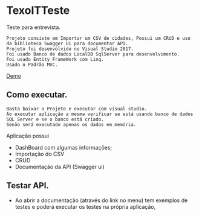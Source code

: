 # TexoITTeste
Teste para entrevista.
```
Projeto consiste em Importar um CSV de cidades, Possui um CRUD e uso da biblioteca Swagger Ui para documentar API.
Projeto foi desenvolvido no Visual Studio 2017.
Foi usado Banco de dados LocalDB SqlServer para desenvolvimento.
Foi usado Entity FrameWork com Linq.
Usado o Padrão MVC.
```
[Demo](http://texoitteste-com.umbler.net)

## Como executar.
```
Basta baixar o Projeto e executar com visual studio. 
Ao executar aplicação a mesma verificar se está usando banco de dados SQL Server e se o banco está criado. 
Senão será executado apenas os dados em memória.
```
Aplicação possui 
* DashBoard com algumas informações;
* Importação do CSV
* CRUD
* Documentação da API (Swagger ui)

## Testar API.
* Ao abrir a documentação (através do link no menu) tem exemplos de testes e poderá executar os testes na própria aplicação,
